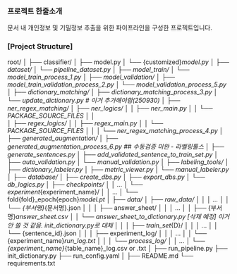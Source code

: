 ### 프로젝트 한줄소개
문서 내 개인정보 및 기밀정보 추출을 위한 파이프라인을 구성한 프로젝트입니다.

### [Project Structure]
root/
│
├── classifier/
│   ├── model.py 
│   └── {customized}_model.py
│
├── dataset/
│   └── pipeline_dataset.py
│
├── model_train/
│   └── model_train_process_1.py
│
├── model_validation/
│   ├── model_train_validation_process_2.py
│   └── model_validation_process_5.py
│
├── dictionary_matching/
│   ├── dictionary_matching_process_3.py
│   └── update_dictionary.py # 이거 추가해야함(250930)
│
├── ner_regex_matching/
│   ├── ner_logics/
│   │   ├── ner_main.py
│   │   └── PACKAGE_SOURCE_FILES
│   │   
│   ├── regex_logics/
│   │   ├── regex_main.py
│   │   └── PACKAGE_SOURCE_FILES
│   │
│   └── ner_regex_matching_process_4.py
│
├── generated_augmentation/
│   ├── generated_augmentation_process_6.py ## 수동검증 미완 - 라벨링툴스
│   ├── generate_sentences.py
│   ├── add_validated_sentence_to_train_set.py
│   ├── auto_validation.py
│   └── manual_validation.py
│
├── labeling_tools/
│   ├── dictionary_labeler.py
│   ├── metric_viewer.py
│   └── manual_labeler.py
│
├── database/
│   ├── create_dbs.py
│   ├── export_dbs.py
│   └── db_logics.py
│
├── checkpoints/
│   │   ...
│   └── experiment_{experiment_name}/
│       │   ...
│       └── fold{fold}_epoch{epoch}_model.pt
│
├── data/
│   ├── raw_data/
│   │   │   ...
│   │   └── {부서명}_{문서명}.json
│   │
│   ├── answer_sheet/
│   │   │   ...
│   │   ├── {부서명}_answer_sheet.csv
│   │   └── answer_sheet_to_dictionary.py [삭제 예정] 이거 안 쓸 것 같음. init_dictionary.py로 대체
│   │
│   ├── train_set_{D}/
│   │   │   ...
│   │   └── {sentence_id}.json
│   │
│   ├── experiment_log/
│   │   │   ...
│   │   └── {experiment_name}_run_log.txt
│   │
│   └── process_log/
│       │   ...
│       └── {experiment_name}_{table_name}_log.csv  or  .txt
│
├── run_pipeline.py
├── init_dictionary.py
├── run_config.yaml
│
├── README.md
└── requirements.txt